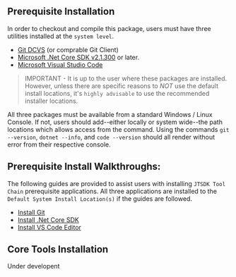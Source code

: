 ## Prerequisite Installation

In order to checkout and compile this package, users must have three
utilities installed at the `system level`.
* [Git DCVS](https://git-scm.com/) (or comprable Git Client)
* [Microsoft .Net Core SDK v2.1.300](https://www.microsoft.com/net/download/windows)
or later.
* [Microsoft Visual Studio Code](https://code.visualstudio.com/)

>IMPORTANT - It is up to the user where these packages are installed. However, 
unless there are specific reasons to *NOT* use the default install locations,
it's `highly advisable` to use the recommended installer locations.

All three packages must be available from a standard Windows / Linux Console. If
not, users should add--either locally or system wide--the path locations which
allows access from the command. Using the commands `git --version`,
`dotnet --info`, and `code --version` should all render without error from their 
respective console.

## Prerequisite Install Walkthroughs:
The following guides are provided to assist users with installing 
`JTSDK Tool Chain` prerequisite  applications. All three applications are installed
to the `Default System Install Location(s)` if the guides are followed.

* [Install Git](guides/install-git.md)
* [Install .Net Core SDK](guides/install-dotnet-core.md)
* [Install VS Code Editor](guides/install-vs-code.md)

## Core Tools Installation
Under developent